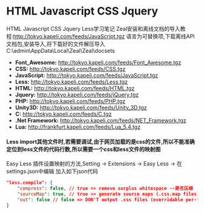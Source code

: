 # HTML Javascript CSS Jquery
HTML Javascript CSS Jquery Less学习笔记
Zeal安装和离线文档的导入教程:http://tokyo.kapeli.com/feeds/JavaScript.tgz
语言为可替换项,下载离线API文档包,安装导入,将下载好的文件解压导入 C:\admin\AppData\Local\Zeal\Zeal\docsets

* **Font_Awesome:** http://tokyo.kapeli.com/feeds/Font_Awesome.tgz
* **CSS:** http://tokyo.kapeli.com/feeds/CSS.tgz
* **JavaScript:** http://tokyo.kapeli.com/feeds/JavaScript.tgz
* **Less:** http://tokyo.kapeli.com/feeds/Less.tgz
* **HTML:** http://tokyo.kapeli.com/feeds/HTML.tgz
* **Jquery:** http://tokyo.kapeli.com/feeds/jQuery.tgz
* **PHP:** http://tokyo.kapeli.com/feeds/PHP.tgz
* **Unity3D:** http://tokyo.kapeli.com/feeds/Unity_3D.tgz
* **C:** http://tokyo.kapeli.com/feeds/C.tgz
* **.Net Framework:** http://tokyo.kapeli.com/feeds/NET_Framework.tgz
* **Lua:** http://frankfurt.kapeli.com/feeds/Lua_5.4.tgz

#### Less import其他文件时,若需要调试,由于网页加载的是css的文件,所以不能准确定位到less文件的代码行数,所以需要一个css和less文件的映射图

Easy Less 插件设置映射的方法,Setting -> Extensions -> Easy Less -> 在settings.json中编辑
加入如下json代码

```json
"less.compile": {
    "compress": false, // true => remove surplus whitespace --是否压缩
    "sourceMap": true, // true => generate source maps (.css.map files) -- 源码映射表
    "out": false // false => DON'T output .css files (overridable per-file, see below) 是否生成css文件
}
```
